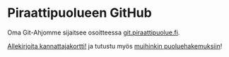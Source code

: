 # Piraattipuolueen GitHub

Oma Git-Ahjomme sijaitsee osoitteessa
[git.piraattipuolue.fi](https://git.piraattipuolue.fi).

[Allekirjoita kannattajakortti!](https://puoluerekisteri.fi/puolue/51) ja
tutustu myös [muihinkin puoluehakemuksiin](https://puoluerekisteri.fi/hakemukset)!
